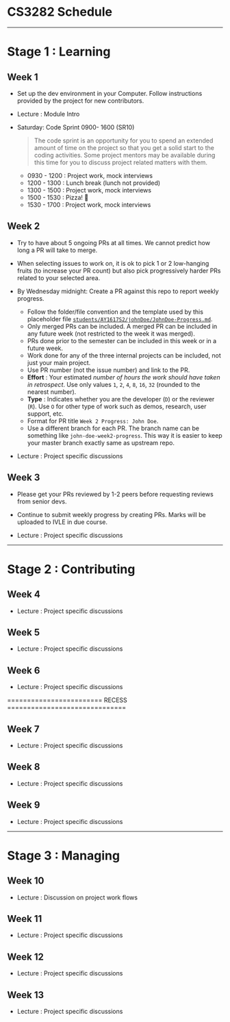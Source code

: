 # CS3282 Schedule

---

# Stage 1 : Learning

## Week 1

* Set up the dev environment in your Computer. Follow instructions provided by the project for new contributors.

* Lecture : Module Intro

* Saturday: Code Sprint 0900- 1600 (SR10)

  > The code sprint is an opportunity for you to spend an extended amount of time on the project so that you get a solid start to the
  > coding activities. Some project mentors may be available during this time for you to discuss project related matters with them.
  
  * 0930 - 1200 : Project work, mock interviews
  * 1200 - 1300 : Lunch break (lunch not provided)
  * 1300 - 1500 : Project work, mock interviews
  * 1500 - 1530 : Pizza! :pizza: 
  * 1530 - 1700 : Project work, mock interviews

## Week 2

* Try to have about 5 ongoing PRs at all times. We cannot predict how long a PR will take to merge.
* When selecting issues to work on, it is ok to pick 1 or 2 low-hanging fruits (to increase your PR count) 
  but also pick  progressively harder PRs related to your selected area.

* By Wednesday midnight: Create a PR against this repo to report weekly progress.
  * Follow the folder/file convention and the template used by this placeholder file
    [`students/AY1617S2/johnDoe/JohnDoe-Progress.md`](../students/AY1617S2/johnDoe/JohnDoe-Progress.md).
  * Only merged PRs can be included.
    A merged PR can be included in any future week (not restricted to the week it was merged).
  * PRs done prior to the semester can be included in this week or in a future week.
  * Work done for any of the three internal projects can be included, not just your main project.
  * Use PR number (not the issue number) and link to the PR.
  * **Effort** : Your estimated _number of hours the work should have taken in retrospect_.
    Use only values `1`, `2`, `4`, `8`, `16`, `32` (rounded to the nearest number).
  * **Type** : Indicates whether you are the developer (`D`) or the reviewer (`R`).
    Use `O` for other type of work such as demos, research, user support, etc.
  * Format for PR title `Week 2 Progress: John Doe`.
  * Use a different branch for each PR. The branch name can be something like `john-doe-week2-progress`. 
    This way it is easier to keep your master branch exactly same as upstream repo.

* Lecture : Project specific discussions

## Week 3

* Please get your PRs reviewed by 1-2 peers before requesting reviews from senior devs.
* Continue to submit weekly progress by creating PRs. Marks will be uploaded to IVLE in due course.

* Lecture : Project specific discussions

---

# Stage 2 : Contributing

## Week 4

* Lecture : Project specific discussions

## Week 5

* Lecture : Project specific discussions

## Week 6

* Lecture : Project specific discussions

======================== RECESS ==============================

## Week 7

* Lecture : Project specific discussions

## Week 8

* Lecture : Project specific discussions

## Week 9

* Lecture : Project specific discussions

---

# Stage 3 : Managing

## Week 10

* Lecture : Discussion on project work flows

## Week 11

* Lecture : Project specific discussions

## Week 12

* Lecture : Project specific discussions

## Week 13

* Lecture : Project specific discussions

